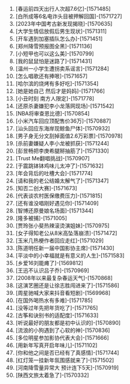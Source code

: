 
1. [春运前四天出行人次超7.6亿]-[1571485]
1. [白所成等6名电诈头目被押解回国]-[1571727]
1. [2023年中国考古新发现揭晓]-[1570635]
1. [大学生情侣放假后男生现状]-[1571311]
1. [开车遇到加塞插队怎么办]-[1571451]
1. [郑州降雪预报图全黑]-[1571136]
1. [小短甲也可以这么美]-[1570799]
1. [我的鼠鼠怕是迷路了]-[1571431]
1. [温州一小学生遭拐卖系谣言]-[1571284]
1. [怎么唱歌还有捧哏]-[1571657]
1. [哈尔滨的烧烤有多好吃]-[1571354]
1. [她是她自己 然后才是妈妈]-[1571766]
1. [小丑时刻 南方人限定]-[1571778]
1. [还原杀妻嫌犯李小龙落网现场]-[1571542]
1. [NBA将审查恩比德]-[1570854]
1. [小米汽车回应顶配售价36万]-[1570887]
1. [汕头回应东海岸现鲸鱼尸体]-[1570932]
1. [男子身无分文刮掉面值2.6万彩票]-[1570978]
1. [杀前妻嫌疑人李小龙被抓获]-[1571244]
1. [彭昱畅把李庚希腿掰抽筋了]-[1571330]
1. [Trust Me翻唱挑战]-[1570907]
1. [于震跳钵钵鸡味儿太冲了]-[1571632]
1. [年会背后的吐槽大会]-[1571774]
1. [请和我的老公结婚太解气了]-[1571347]
1. [知否二创大赛]-[1571673]
1. [代表谈农村医保缴费压力]-[1571815]
1. [还有谁没唱刚好遇见你]-[1571409]
1. [智博还原曼娘名场面]-[1571344]
1. [隆多被捕]-[1571005]
1. [贾玲张小斐热辣滚烫演姐妹]-[1570975]
1. [女子得知老公从8米高坠落崩溃]-[1571472]
1. [玉米几热梗作者回应走红]-[1571029]
1. [陈道明任新一届中国影协主席]-[1571430]
1. [平淡中的小幸福就是有意义的人生]-[1571583]
1. [乡爱16刘能瘫了]-[1569812]
1. [王迅不认识吕子乔]-[1570969]
1. [2008年以来最复杂春运天气]-[1570868]
1. [这演艺圈还是让徐志胜闯进来了]-[1571586]
1. [周星驰喊大家来抖音看短剧]-[1569968]
1. [在国外喝热水有多难]-[1571785]
1. [没等过年先把年货吃了]-[1571765]
1. [古筝和诀别书的适配度]-[1571633]
1. [听说最好的朋友都是初中认识的]-[1570890]
1. [流浪的小狗遇到了心软的神]-[1570836]
1. [多位明星参加影协代表大会]-[1571666]
1. [用新年写真开启年味儿]-[1571102]
1. [你和他之间是否已经有了真感情]-[1571744]
1. [红灯笼一挂新年氛围感就来了]-[1571502]
1. [河南降雪量异常大 预计连下5天]-[1570919]
1. [陕西文旅太着急了]-[1570332]